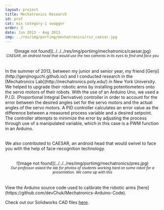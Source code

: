 ```yaml
---
layout: project
title: Mechatronics Research
id: prof
cat: mix category-1 swagger
order: 3
date: Jun 2013 - Aug 2013
img: ../res/img/portimg/mechatronics/rsz_caesar.jpg
---
```


<center>![Image not found](../../../res/img/portimg/mechatronics/caesar.jpg)<br>
<small><i>CAESAR, an android head that would use the two cameras in its eyes to find and face you</i></small></center>
<br>
<br>
In the summer of 2013, between my junior and senior year, my friend [Genji](http://genjinoguchi.github.io/) and I conducted research in the [Mechatronics Lab](http://mechatronics.poly.edu/) in New York University. We helped to upgrade their robotic arms by installing potentiometers onto the servo motors of their robots. With the use of an Arduino Uno, we used a P.I.D. (Proportional Integral Derivative) controller in order to account for the error between the desired angles set for the servo motors and the actual angles of the servo motors. A PID controller calculates an error value as the difference between a measured process variable and a desired setpoint. The controller attempts to minimize the error by adjusting the process through use of a manipulated variable, which in this case is a PWM function in an Arduino.<br><br>

We also contributed to CAESAR, an android head that would swivel to face you with the help of face-recognition technology.<br><br>
<center>![Image not found](../../../res/img/portimg/mechatronics/pres.jpg)<br>
<small><i>Our professor asked the lab for photos of students working hard on some robot for a presentation. We came up with this</i></small></center>
<br>
<br>
View the Arduino source code used to calibrate the robotic arms [here](https://github.com/devChuk/Mechatronics-Arduino-Code).

Check out our Solidworks CAD files [here](https://drive.google.com/folderview?id=0B_RTwatU12PgZzY4Y1JHUEE5TkE&usp=sharing).